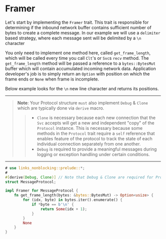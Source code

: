 # Framer
Let's start by implementing the `Framer` trait. This trait is responsible for determining if the inbound network buffer contains sufficient number of bytes to create a complete message. In our example we will use a `delimiter` based strategy, where each message sent will be delimited by a `\n` character

You only need to implement one method here, called `get_frame_length`, which will be called every time you call `Clt`'s or `Svc`s `recv` method. The `get_frame_length` method will be passed a reference to a `bytes::BytesMut` buffer which will contain accumulated incoming network data. Application developer's job is to simply return an `Option` with position on which the frame ends or `None` when frame is incomplete.


Below example looks for the `\n` new line character and returns its positions. 

------
> **Note**: Your Protocol structure `must` also implement `Debug` & `Clone` which are typically done via `derive` macro.
>> * `Clone` is necessary because each new connection that the `Svc` accepts will get a new and independent "copy" of the `Protocol` instance. This is necessary because some methods in the `Protocol` trait require a `self` reference that enables feature of the protocol to track the state of each individual connection separately from one another.
>> * `Debug` is required to provide a meaningful messages during logging or exception handling under certain conditions.
------

```rust
# use links_nonblocking::prelude::*;
#
#[derive(Debug, Clone)] // Note that Debug & Clone are required for Protocol `struct`
struct MessageProtocol;

impl Framer for MessageProtocol {
    fn get_frame_length(bytes: &bytes::BytesMut) -> Option<usize> {
        for (idx, byte) in bytes.iter().enumerate() {
            if *byte == b'\n' {
                return Some(idx + 1);
            }
        }
        None
    }
}
```

